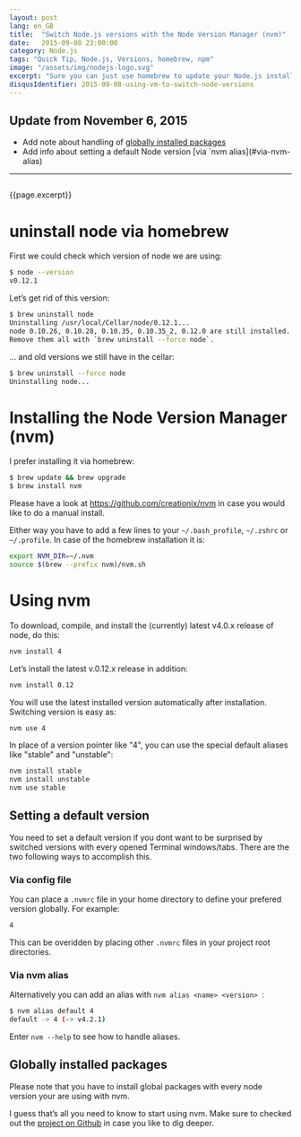 ```yaml
---
layout: post
lang: en_GB
title:  "Switch Node.js versions with the Node Version Manager (nvm)"
date:   2015-09-08 23:00:00
category: Node.js
tags: "Quick Tip, Node.js, Versions, homebrew, npm"
image: "/assets/img/nodejs-logo.svg"
excerpt: "Sure you can just use homebrew to update your Node.js installation when there are new releases. It’s in fact very handy to do so. But beside the quirk when it comes to updating npm there is a method which makes switching Node.js version even easier. This became more important since the stable release of Node 4.0 which I like to use. But I have to be able to use a different Node version just in case thinks break with Node 4.0."
disqusIdentifier: 2015-09-08-using-vm-to-switch-node-versions
---
```


## Update from November 6, 2015

* Add note about handling of [globally installed packages](#globally-installed-packages)
* Add info about setting a default Node version [via \`nvm alias\](#via-nvm-alias)

---

<div class="float-container">
    <img src="{{page.image}}" alt="" class="float-left">
    <div>
        <p>
          {{page.excerpt}}
        </p>
    </div>
</div>



# uninstall node via homebrew

First we could check which version of node we are using:

```bash
$ node --version
v0.12.1
```

Let’s get rid of this version:

```bash
$ brew uninstall node
Uninstalling /usr/local/Cellar/node/0.12.1...
node 0.10.26, 0.10.28, 0.10.35, 0.10.35_2, 0.12.0 are still installed.
Remove them all with `brew uninstall --force node`.
```

… and old versions we still have in the cellar:

```bash
$ brew uninstall --force node
Uninstalling node...
```



# Installing the Node Version Manager (nvm) 

I prefer installing it via homebrew:

```bash
$ brew update && brew upgrade
$ brew install nvm
```

Please have a look at <https://github.com/creationix/nvm> in case you would like to do a manual install.

Either way you have to add a few lines to your `~/.bash_profile`, `~/.zshrc` or `~/.profile`. In case of the homebrew installation it is:

```bash
export NVM_DIR=~/.nvm
source $(brew --prefix nvm)/nvm.sh
```

# Using nvm

To download, compile, and install the (currently) latest v4.0.x release of node, do this:

```bash
nvm install 4
```

Let’s install the latest v.0.12.x release in addition:

```bash
nvm install 0.12
```

You will use the latest installed version automatically after installation.
Switching version is easy as:

```bash
nvm use 4
```


In place of a version pointer like "4", you can use the special default aliases like "stable" and "unstable":

```bash
nvm install stable
nvm install unstable
nvm use stable
```

## Setting a default version

You need to set a default version if you dont want to be surprised by switched versions with every opened Terminal windows/tabs. There are the two following ways to accomplish this.

### Via config file

You can place a `.nvmrc` file in your home directory to define your prefered version globally. For example:

```bash
4
```

This can be overidden by placing other `.nvmrc` files in your project root directories.

### Via nvm alias

Alternatively you can add an alias with `nvm alias <name> <version> `:

```bash
$ nvm alias default 4
default -> 4 (-> v4.2.1)
```

Enter `nvm --help` to see how to handle aliases.

## Globally installed packages

Please note that you have to install global packages with every node version your are using with nvm.

I guess that’s all you need to know to start using nvm. 
Make sure to checked out the [project on Github](https://github.com/creationix/nvm) in case you like to dig deeper.



